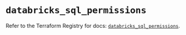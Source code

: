 # `databricks_sql_permissions`

Refer to the Terraform Registry for docs: [`databricks_sql_permissions`](https://registry.terraform.io/providers/databricks/databricks/1.52.0/docs/resources/sql_permissions).
